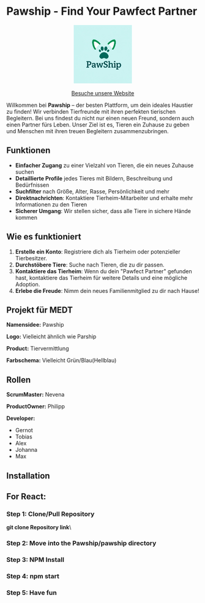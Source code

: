 # Pawship - Find Your Pawfect Partner

<p align="center">
  <img src="images/logo.png" alt="Pawship Logo" />
</p>

<p align="center">
  <a href="https://sandbox.bulme.at/~tobias.prasser/">Besuche unsere Website</a>
</p>

Willkommen bei **Pawship** – der besten Plattform, um dein ideales Haustier zu finden! Wir verbinden Tierfreunde mit ihren perfekten tierischen Begleitern. Bei uns findest du nicht nur einen neuen Freund, sondern auch einen Partner fürs Leben. Unser Ziel ist es, Tieren ein Zuhause zu geben und Menschen mit ihren treuen Begleitern zusammenzubringen.

## Funktionen

- **Einfacher Zugang** zu einer Vielzahl von Tieren, die ein neues Zuhause suchen
- **Detaillierte Profile** jedes Tieres mit Bildern, Beschreibung und Bedürfnissen
- **Suchfilter** nach Größe, Alter, Rasse, Persönlichkeit und mehr
- **Direktnachrichten**: Kontaktiere Tierheim-Mitarbeiter und erhalte mehr Informationen zu den Tieren
- **Sicherer Umgang**: Wir stellen sicher, dass alle Tiere in sichere Hände kommen

## Wie es funktioniert

1. **Erstelle ein Konto**: Registriere dich als Tierheim oder potenzieller Tierbesitzer.
2. **Durchstöbere Tiere**: Suche nach Tieren, die zu dir passen.
3. **Kontaktiere das Tierheim**: Wenn du dein "Pawfect Partner" gefunden hast, kontaktiere das Tierheim für weitere Details und eine mögliche Adoption.
4. **Erlebe die Freude**: Nimm dein neues Familienmitglied zu dir nach Hause!


## Projekt für MEDT

**Namensidee:** Pawship

**Logo:** Vielleicht ähnlich wie Parship

**Product:** Tiervermittlung

**Farbschema:** Vielleicht Grün/Blau(Hellblau)

## Rollen

**ScrumMaster:** Nevena

**ProductOwner:** Philipp

**Developer:**

- Gernot
- Tobias
- Alex
- Johanna
- Max

## Installation

## For React:

### Step 1: Clone/Pull Repository

**git clone Repository link**\

### Step 2: Move into the Pawship/pawship directory

### Step 3: NPM Install

### Step 4: npm start

### Step 5: Have fun
